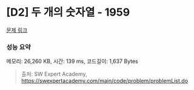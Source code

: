 # [D2] 두 개의 숫자열 - 1959 

[문제 링크](https://swexpertacademy.com/main/code/problem/problemDetail.do?contestProbId=AV5PpoFaAS4DFAUq) 

### 성능 요약

메모리: 26,260 KB, 시간: 139 ms, 코드길이: 1,637 Bytes



> 출처: SW Expert Academy, https://swexpertacademy.com/main/code/problem/problemList.do
